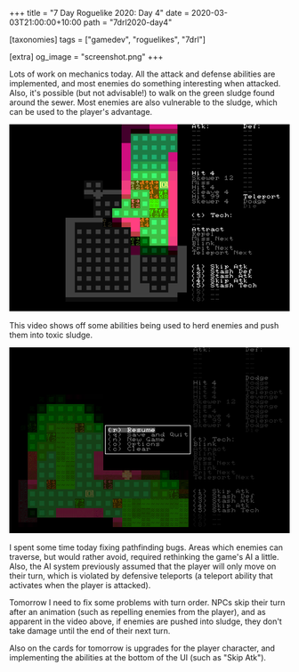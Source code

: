 +++
title = "7 Day Roguelike 2020: Day 4"
date = 2020-03-03T21:00:00+10:00
path = "7drl2020-day4"

[taxonomies]
tags = ["gamedev", "roguelikes", "7drl"]

[extra]
og_image = "screenshot.png"
+++

Lots of work on mechanics today. All the attack and defense abilities are implemented,
and most enemies do something interesting when attacked. Also, it's possible (but not
advisable!) to walk on the green sludge found around the sewer. Most enemies are also
vulnerable to the sludge, which can be used to the player's advantage.

![screenshot.png](screenshot.png)

<!-- more -->

This video shows off some abilities being used to herd enemies and push them into
toxic sludge.

![gameplay.webp](gameplay.webp)

I spent some time today fixing pathfinding bugs.
Areas which enemies can traverse, but would rather avoid, required rethinking the
game's AI a little. Also, the AI system previously assumed that the player will
only move on their turn, which is violated by defensive teleports (a teleport
ability that activates when the player is attacked).

Tomorrow I need to fix some problems with turn order. NPCs skip their turn after
an animation (such as repelling enemies from the player), and as apparent in
the video above, if enemies are pushed into sludge, they don't take damage until
the end of their next turn.

Also on the cards for tomorrow is upgrades for the player character, and implementing
the abilities at the bottom of the UI (such as "Skip Atk").
